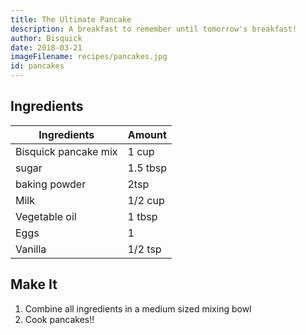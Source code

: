 ```yaml
---
title: The Ultimate Pancake
description: A breakfast to remember until tomorrow's breakfast!
author: Bisquick
date: 2018-03-21
imageFilename: recipes/pancakes.jpg
id: pancakes
---
```


## Ingredients

| Ingredients          | Amount   |
| -------------------- | -------- |
| Bisquick pancake mix | 1 cup    |
| sugar                | 1.5 tbsp |
| baking powder        | 2tsp     |
| Milk                 | 1/2 cup  |
| Vegetable oil        | 1 tbsp   |
| Eggs                 | 1        |
| Vanilla              | 1/2 tsp  |

## Make It

1. Combine all ingredients in a medium sized mixing bowl
1. Cook pancakes!!
